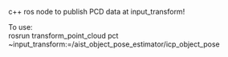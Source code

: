 c++ ros node to publish PCD data at input_transform!

To use:  
rosrun transform_point_cloud pct ~input_transform:=/aist_object_pose_estimator/icp_object_pose